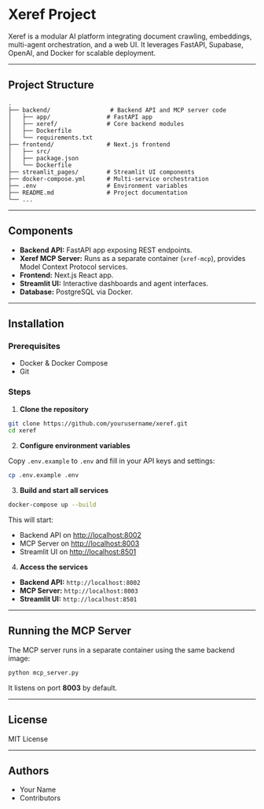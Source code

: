 # Xeref Project

Xeref is a modular AI platform integrating document crawling, embeddings, multi-agent orchestration, and a web UI. It leverages FastAPI, Supabase, OpenAI, and Docker for scalable deployment.

---

## Project Structure

```
.
├── backend/                 # Backend API and MCP server code
│   ├── app/                # FastAPI app
│   ├── xeref/              # Core backend modules
│   ├── Dockerfile
│   └── requirements.txt
├── frontend/               # Next.js frontend
│   ├── src/
│   ├── package.json
│   └── Dockerfile
├── streamlit_pages/        # Streamlit UI components
├── docker-compose.yml      # Multi-service orchestration
├── .env                    # Environment variables
├── README.md               # Project documentation
└── ...
```

---

## Components

- **Backend API:** FastAPI app exposing REST endpoints.
- **Xeref MCP Server:** Runs as a separate container (`xref-mcp`), provides Model Context Protocol services.
- **Frontend:** Next.js React app.
- **Streamlit UI:** Interactive dashboards and agent interfaces.
- **Database:** PostgreSQL via Docker.

---

## Installation

### Prerequisites

- Docker & Docker Compose
- Git

### Steps

1. **Clone the repository**

```bash
git clone https://github.com/yourusername/xeref.git
cd xeref
```

2. **Configure environment variables**

Copy `.env.example` to `.env` and fill in your API keys and settings:

```bash
cp .env.example .env
```

3. **Build and start all services**

```bash
docker-compose up --build
```

This will start:

- Backend API on [http://localhost:8002](http://localhost:8002)
- MCP Server on [http://localhost:8003](http://localhost:8003)
- Streamlit UI on [http://localhost:8501](http://localhost:8501)

4. **Access the services**

- **Backend API:** `http://localhost:8002`
- **MCP Server:** `http://localhost:8003`
- **Streamlit UI:** `http://localhost:8501`

---

## Running the MCP Server

The MCP server runs in a separate container using the same backend image:

```bash
python mcp_server.py
```

It listens on port **8003** by default.

---

## License

MIT License

---

## Authors

- Your Name
- Contributors
